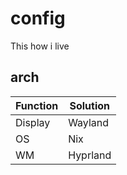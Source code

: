 # config
This how i live
## arch
| Function | Solution |
| --- | --- |
| Display | Wayland |
| OS | Nix |
| WM | Hyprland |
